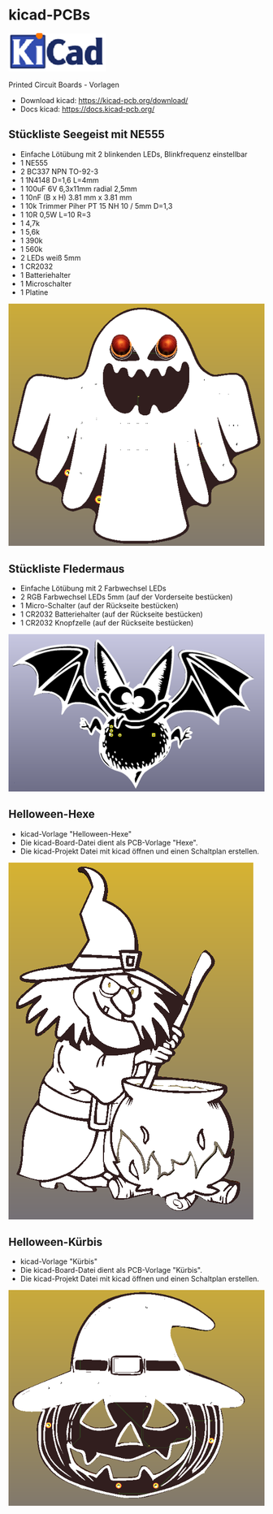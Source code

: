 # kicad-PCBs
![kicad](https://github.com/frankyhub/png/blob/master/kicad.png)

Printed Circuit Boards - Vorlagen
- Download kicad: https://kicad-pcb.org/download/
- Docs kicad: https://docs.kicad-pcb.org/


## Stückliste Seegeist mit NE555
- Einfache Lötübung mit 2 blinkenden LEDs, Blinkfrequenz einstellbar
- 1 NE555
- 2 BC337 NPN TO-92-3
- 1 1N4148 D=1,6 L=4mm
- 1 100uF 6V 6,3x11mm radial 2,5mm
- 1 10nF (B x H) 3.81 mm x 3.81 mm
- 1 10k Trimmer Piher PT 15 NH 10 / 5mm D=1,3
- 1 10R 0,5W L=10 R=3
- 1 4,7k
- 1 5,6k
- 1 390k
- 1 560k
- 2 LEDs weiß 5mm
- 1 CR2032
- 1 Batteriehalter
- 1 Microschalter
- 1 Platine

![image](https://github.com/frankyhub/kicad-PCBs/blob/master/Seegeist_NE555/Seegeist-Bild.png)


## Stückliste Fledermaus
- Einfache Lötübung mit 2 Farbwechsel LEDs
- 2 RGB Farbwechsel LEDs 5mm (auf der Vorderseite bestücken)
- 1 Micro-Schalter (auf der Rückseite bestücken)
- 1 CR2032 Batteriehalter (auf der Rückseite bestücken)
- 1 CR2032 Knopfzelle (auf der Rückseite bestücken)

![image](https://github.com/frankyhub/kicad-PCBs/blob/master/Fledermaus3/Fledermaus%203.png)

## Helloween-Hexe
- kicad-Vorlage "Helloween-Hexe"
- Die kicad-Board-Datei dient als PCB-Vorlage "Hexe".
- Die kicad-Projekt Datei mit kicad öffnen und einen Schaltplan erstellen. 

![image](https://github.com/frankyhub/kicad-PCBs/blob/master/Hexe1_kl/Hexe.png)

## Helloween-Kürbis
- kicad-Vorlage "Kürbis"
- Die kicad-Board-Datei dient als PCB-Vorlage "Kürbis".
- Die kicad-Projekt Datei mit kicad öffnen und einen Schaltplan erstellen. 

![image](https://github.com/frankyhub/kicad-PCBs/blob/master/K%C3%BCrbis2/K%C3%BCrbis2.png)


